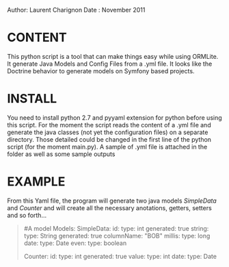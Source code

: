 Author: Laurent Charignon
Date  : November 2011


CONTENT
=======

This python script is a tool that can make things easy while using ORMLite.
It generate Java Models and Config Files from a .yml file.
It looks like the Doctrine behavior to generate models on Symfony based projects.


INSTALL
=======
You need to install python 2.7 and pyyaml extension for python before using this script.
For the moment the script reads the content of a .yml file and generate the java classes (not yet the configuration files) on a separate directory.
Those detailed could be changed in the first line of the python script (for the moment main.py).
A sample of .yml file is attached in the folder as well as some sample outputs


EXAMPLE
=======

From this Yaml file, the program will generate two java models *SimpleData* and *Counter* and will create all the necessary anotations, getters, setters and so forth...
<blockquote>
#A model
Models:
  SimpleData:
    id:
      type: int
      generated: true
    string:
      type: String
      generated: true
      columnName: "BOB"
    millis:
      type: long
    date:
      type: Date
    even:
      type: boolean

  Counter:
    id:
      type: int
      generated: true
    value:
      type: int
    date:
      type: Date

</blockquote>




